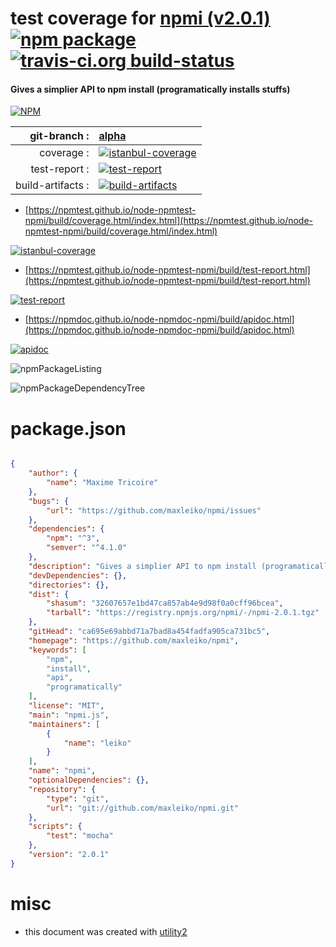 # test coverage for  [npmi (v2.0.1)](https://github.com/maxleiko/npmi)  [![npm package](https://img.shields.io/npm/v/npmtest-npmi.svg?style=flat-square)](https://www.npmjs.org/package/npmtest-npmi) [![travis-ci.org build-status](https://api.travis-ci.org/npmtest/node-npmtest-npmi.svg)](https://travis-ci.org/npmtest/node-npmtest-npmi)
#### Gives a simplier API to npm install (programatically installs stuffs)

[![NPM](https://nodei.co/npm/npmi.png?downloads=true&downloadRank=true&stars=true)](https://www.npmjs.com/package/npmi)

| git-branch : | [alpha](https://github.com/npmtest/node-npmtest-npmi/tree/alpha)|
|--:|:--|
| coverage : | [![istanbul-coverage](https://npmtest.github.io/node-npmtest-npmi/build/coverage.badge.svg)](https://npmtest.github.io/node-npmtest-npmi/build/coverage.html/index.html)|
| test-report : | [![test-report](https://npmtest.github.io/node-npmtest-npmi/build/test-report.badge.svg)](https://npmtest.github.io/node-npmtest-npmi/build/test-report.html)|
| build-artifacts : | [![build-artifacts](https://npmtest.github.io/node-npmtest-npmi/glyphicons_144_folder_open.png)](https://github.com/npmtest/node-npmtest-npmi/tree/gh-pages/build)|

- [https://npmtest.github.io/node-npmtest-npmi/build/coverage.html/index.html](https://npmtest.github.io/node-npmtest-npmi/build/coverage.html/index.html)

[![istanbul-coverage](https://npmtest.github.io/node-npmtest-npmi/build/screenCapture.buildCi.browser.%252Ftmp%252Fbuild%252Fcoverage.lib.html.png)](https://npmtest.github.io/node-npmtest-npmi/build/coverage.html/index.html)

- [https://npmtest.github.io/node-npmtest-npmi/build/test-report.html](https://npmtest.github.io/node-npmtest-npmi/build/test-report.html)

[![test-report](https://npmtest.github.io/node-npmtest-npmi/build/screenCapture.buildCi.browser.%252Ftmp%252Fbuild%252Ftest-report.html.png)](https://npmtest.github.io/node-npmtest-npmi/build/test-report.html)

- [https://npmdoc.github.io/node-npmdoc-npmi/build/apidoc.html](https://npmdoc.github.io/node-npmdoc-npmi/build/apidoc.html)

[![apidoc](https://npmdoc.github.io/node-npmdoc-npmi/build/screenCapture.buildCi.browser.%252Ftmp%252Fbuild%252Fapidoc.html.png)](https://npmdoc.github.io/node-npmdoc-npmi/build/apidoc.html)

![npmPackageListing](https://npmtest.github.io/node-npmtest-npmi/build/screenCapture.npmPackageListing.svg)

![npmPackageDependencyTree](https://npmtest.github.io/node-npmtest-npmi/build/screenCapture.npmPackageDependencyTree.svg)



# package.json

```json

{
    "author": {
        "name": "Maxime Tricoire"
    },
    "bugs": {
        "url": "https://github.com/maxleiko/npmi/issues"
    },
    "dependencies": {
        "npm": "^3",
        "semver": "^4.1.0"
    },
    "description": "Gives a simplier API to npm install (programatically installs stuffs)",
    "devDependencies": {},
    "directories": {},
    "dist": {
        "shasum": "32607657e1bd47ca857ab4e9d98f0a0cff96bcea",
        "tarball": "https://registry.npmjs.org/npmi/-/npmi-2.0.1.tgz"
    },
    "gitHead": "ca695e69abbd71a7bad8a454fadfa905ca731bc5",
    "homepage": "https://github.com/maxleiko/npmi",
    "keywords": [
        "npm",
        "install",
        "api",
        "programatically"
    ],
    "license": "MIT",
    "main": "npmi.js",
    "maintainers": [
        {
            "name": "leiko"
        }
    ],
    "name": "npmi",
    "optionalDependencies": {},
    "repository": {
        "type": "git",
        "url": "git://github.com/maxleiko/npmi.git"
    },
    "scripts": {
        "test": "mocha"
    },
    "version": "2.0.1"
}
```



# misc
- this document was created with [utility2](https://github.com/kaizhu256/node-utility2)
